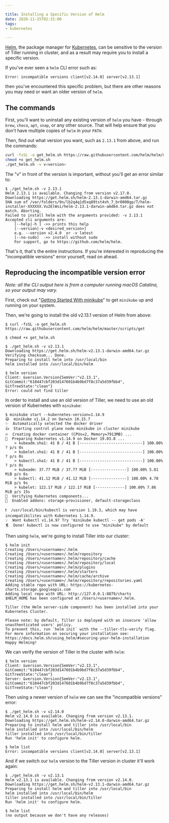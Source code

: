 ```yaml
---

title: Installing a Specific Version of Helm
date: 2020-11-25T02:31:00
tags:
- kubernetes

---
```


[Helm](https://helm.sh/), the package manager for [Kubernetes](https://kubernetes.io/), can be sensitive to the version of Tiller running in cluster, and as a result may require you to install a specific version.

If you've ever seen a `helm` CLI error such as:

```text
Error: incompatible versions client[v2.14.0] server[v2.13.1]
```

then you've encountered this specific problem, but there are other reasons you may need or want an older version of `helm`.

## The commands

First, you'll want to uninstall any existing version of `helm` you have - through `brew`, `choco`, `apt`, `snap`, or any other source. That will help ensure that you don't have multiple copies of `helm` in your `PATH`.

Then, find out what version you want, such as `2.13.1` from above, and run the commands:

```bash
curl -fsSL -o get_helm.sh https://raw.githubusercontent.com/helm/helm/master/scripts/get
chmod +x get_helm.sh
./get_helm.sh -v v<version>
```

The "v" in front of the version is important, without you'll get an error similar to:

```shell
$ ./get_helm.sh -v 2.13.1
Helm 2.13.1 is available. Changing from version v2.17.0.
Downloading https://get.helm.sh/helm-2.13.1-darwin-amd64.tar.gz
SHA sum of /var/folders/9n/lb2q4q1d5xq89tst4vh_7_br0000gp/T/helm-installer-XXXXXX.Vu2ElWsi/helm-2.13.1-darwin-amd64.tar.gz does not match. Aborting.
Failed to install helm with the arguments provided: -v 2.13.1
Accepted cli arguments are:
	[--help|-h ] ->> prints this help
	[--version|-v <desired_version>]
	e.g. --version v2.4.0  or -v latest
	[--no-sudo]  ->> install without sudo
	For support, go to https://github.com/helm/helm.
```

That's it, that's the entire instructions. If you're interested in reproducing the "incompatible versions" error yourself, read on ahead.

## Reproducing the incompatible version error

_Note: all the CLI output here is from a computer running macOS Catalina, so your output may vary._

First, check out "[Getting Started With minikube](/blog/getting-started-with-minikube)" to get `minikube` up and running on your system.

Then, we're going to install the old v2.13.1 version of Helm from above:

```shell
$ curl -fsSL -o get_helm.sh https://raw.githubusercontent.com/helm/helm/master/scripts/get

$ chmod +x get_helm.sh

$ ./get_helm.sh -v v2.13.1
Downloading https://get.helm.sh/helm-v2.13.1-darwin-amd64.tar.gz
Verifying checksum... Done.
Preparing to install helm into /usr/local/bin
helm installed into /usr/local/bin/helm

$ helm version
Client: &version.Version{SemVer:"v2.13.1", GitCommit:"618447cbf203d147601b4b9bd7f8c37a5d39fbb4", GitTreeState:"clean"}
Error: could not find tiller
```

In order to install and use an old version of Tiller, we need to use an old version of Kubernetes with `minikube`:

```shell
$ minikube start --kubernetes-version=1.14.9
😄  minikube v1.14.2 on Darwin 10.15.7
✨  Automatically selected the docker driver
👍  Starting control plane node minikube in cluster minikube
🔥  Creating docker container (CPUs=2, Memory=7913MB) ...
🐳  Preparing Kubernetes v1.14.9 on Docker 19.03.8 ...
    > kubeadm.sha1: 41 B / 41 B [----------------------------] 100.00% ? p/s 0s
    > kubelet.sha1: 41 B / 41 B [----------------------------] 100.00% ? p/s 0s
    > kubectl.sha1: 41 B / 41 B [----------------------------] 100.00% ? p/s 0s
    > kubeadm: 37.77 MiB / 37.77 MiB [----------------] 100.00% 5.81 MiB p/s 6s
    > kubectl: 41.12 MiB / 41.12 MiB [----------------] 100.00% 4.70 MiB p/s 9s
    > kubelet: 122.17 MiB / 122.17 MiB [-------------] 100.00% 7.86 MiB p/s 15s
🔎  Verifying Kubernetes components...
🌟  Enabled addons: storage-provisioner, default-storageclass

❗  /usr/local/bin/kubectl is version 1.19.3, which may have incompatibilites with Kubernetes 1.14.9.
💡  Want kubectl v1.14.9? Try 'minikube kubectl -- get pods -A'
🏄  Done! kubectl is now configured to use "minikube" by default
```

Then using `helm`, we're going to install Tiller into our cluster:

```shell
$ helm init
Creating /Users/<username>/.helm
Creating /Users/<username>/.helm/repository
Creating /Users/<username>/.helm/repository/cache
Creating /Users/<username>/.helm/repository/local
Creating /Users/<username>/.helm/plugins
Creating /Users/<username>/.helm/starters
Creating /Users/<username>/.helm/cache/archive
Creating /Users/<username>/.helm/repository/repositories.yaml
Adding stable repo with URL: https://kubernetes-charts.storage.googleapis.com
Adding local repo with URL: http://127.0.0.1:8879/charts
$HELM_HOME has been configured at /Users/<username>/.helm.

Tiller (the Helm server-side component) has been installed into your Kubernetes Cluster.

Please note: by default, Tiller is deployed with an insecure 'allow unauthenticated users' policy.
To prevent this, run `helm init` with the --tiller-tls-verify flag.
For more information on securing your installation see: https://docs.helm.sh/using_helm/#securing-your-helm-installation
Happy Helming!
```

We can verify the version of Tiller in the cluster with `helm`:

```shell
$ helm version
Client: &version.Version{SemVer:"v2.13.1", GitCommit:"618447cbf203d147601b4b9bd7f8c37a5d39fbb4", GitTreeState:"clean"}
Server: &version.Version{SemVer:"v2.13.1", GitCommit:"618447cbf203d147601b4b9bd7f8c37a5d39fbb4", GitTreeState:"clean"}
```

Then using a newer version of `helm` we can see the "incompatible versions" error:

```shell
$ ./get_helm.sh -v v2.14.0
Helm v2.14.0 is available. Changing from version v2.13.1.
Downloading https://get.helm.sh/helm-v2.14.0-darwin-amd64.tar.gz
Preparing to install helm and tiller into /usr/local/bin
helm installed into /usr/local/bin/helm
tiller installed into /usr/local/bin/tiller
Run 'helm init' to configure helm.

$ helm list
Error: incompatible versions client[v2.14.0] server[v2.13.1]
```

And if we switch our `helm` version to the Tiller version in cluster it'll work again:

```shell
$ ./get_helm.sh -v v2.13.1
Helm v2.13.1 is available. Changing from version v2.14.0.
Downloading https://get.helm.sh/helm-v2.13.1-darwin-amd64.tar.gz
Preparing to install helm and tiller into /usr/local/bin
helm installed into /usr/local/bin/helm
tiller installed into /usr/local/bin/tiller
Run 'helm init' to configure helm.

$ helm list
(no output because we don't have any releases)
```
